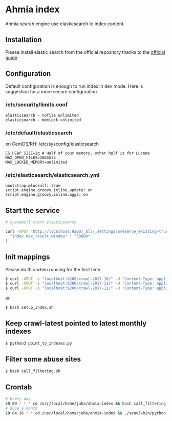 # Ahmia index
Ahmia search engine use elasticsearch to index content.

## Installation
Please install elastic search from the official repository thanks to the [official guide](https://www.elastic.co/guide/en/elasticsearch/reference/current/setup-repositories.html)

## Configuration
Default configuration is enough to run index in dev mode. Here is suggestion for a more secure configuration

### /etc/security/limits.conf

```
elasticsearch - nofile unlimited
elasticsearch - memlock unlimited
```

### /etc/default/elasticsearch
on CentOS/RH: /etc/sysconfig/elasticsearch

```
ES_HEAP_SIZE=2g # Half of your memory, other half is for Lucene
MAX_OPEN_FILES=1065535
MAX_LOCKED_MEMORY=unlimited
```

### /etc/elasticsearch/elasticsearch.yml

```
bootstrap.mlockall: true
script.engine.groovy.inline.update: on
script.engine.groovy.inline.aggs: on
```

## Start the service

```sh
# systemctl start elasticsearch
```

```sh
curl -XPUT 'http://localhost:9200/_all/_settings?preserve_existing=true' -d '{
  "index.max_result_window" : "30000"
}'
```

## Init mappings
Please do this when running for the first time

```sh
$ curl -XPUT -i "localhost:9200/crawl-2017-10/" -H 'Content-Type: application/json' -d "@./mappings.json"
$ curl -XPUT -i "localhost:9200/crawl-2017-11/" -H 'Content-Type: application/json' -d "@./mappings.json"
$ curl -XPUT -i "localhost:9200/crawl-2017-12/" -H 'Content-Type: application/json' -d "@./mappings.json"
```

or

```sh
$ bash setup_index.sh
```

## Keep crawl-latest pointed to latest monthly indexes

```sh
$ python3 point_to_indexes.py
```

## Filter some abuse sites

```sh
$ bash call_filtering.sh
```

## Crontab

```sh
# Every day
50 09 * * * cd /usr/local/home/juha/ahmia-index && bash call_filtering.sh > ./filter.log 2>&1
# Once a month
10 04 16 * * cd /usr/local/home/juha/ahmia-index && ./venv3/bin/python point_to_indexes.py > ./change_alias.log 2>&1
```
